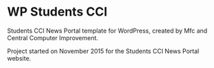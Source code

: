 # WP Students CCI
Students CCI News Portal template for WordPress, created by Mfc and Central Computer Improvement.

Project started on November 2015 for the Students CCI News Portal website.
